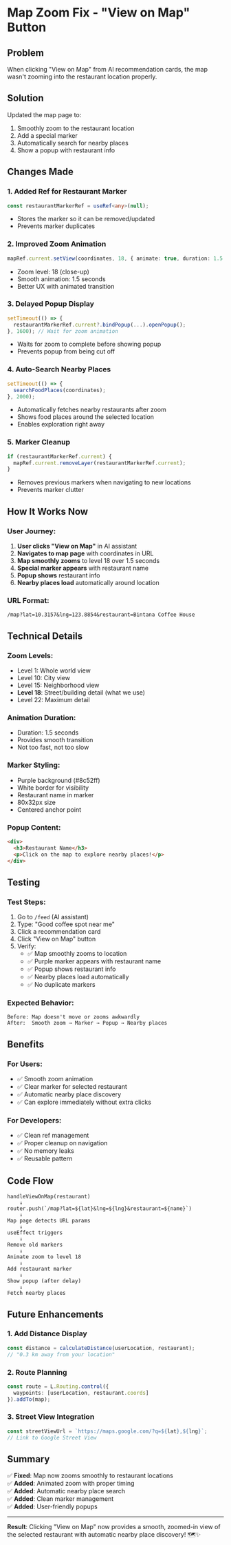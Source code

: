# Map Zoom Fix - "View on Map" Button

## Problem
When clicking "View on Map" from AI recommendation cards, the map wasn't zooming into the restaurant location properly.

## Solution
Updated the map page to:
1. Smoothly zoom to the restaurant location
2. Add a special marker
3. Automatically search for nearby places
4. Show a popup with restaurant info

## Changes Made

### 1. **Added Ref for Restaurant Marker**
```typescript
const restaurantMarkerRef = useRef<any>(null);
```
- Stores the marker so it can be removed/updated
- Prevents marker duplicates

### 2. **Improved Zoom Animation**
```typescript
mapRef.current.setView(coordinates, 18, { animate: true, duration: 1.5 });
```
- Zoom level: 18 (close-up)
- Smooth animation: 1.5 seconds
- Better UX with animated transition

### 3. **Delayed Popup Display**
```typescript
setTimeout(() => {
  restaurantMarkerRef.current?.bindPopup(...).openPopup();
}, 1600); // Wait for zoom animation
```
- Waits for zoom to complete before showing popup
- Prevents popup from being cut off

### 4. **Auto-Search Nearby Places**
```typescript
setTimeout(() => {
  searchFoodPlaces(coordinates);
}, 2000);
```
- Automatically fetches nearby restaurants after zoom
- Shows food places around the selected location
- Enables exploration right away

### 5. **Marker Cleanup**
```typescript
if (restaurantMarkerRef.current) {
  mapRef.current.removeLayer(restaurantMarkerRef.current);
}
```
- Removes previous markers when navigating to new locations
- Prevents marker clutter

## How It Works Now

### User Journey:
1. **User clicks "View on Map"** in AI assistant
2. **Navigates to map page** with coordinates in URL
3. **Map smoothly zooms** to level 18 over 1.5 seconds
4. **Special marker appears** with restaurant name
5. **Popup shows** restaurant info
6. **Nearby places load** automatically around location

### URL Format:
```
/map?lat=10.3157&lng=123.8854&restaurant=Bintana Coffee House
```

## Technical Details

### Zoom Levels:
- Level 1: Whole world view
- Level 10: City view
- Level 15: Neighborhood view
- **Level 18**: Street/building detail (what we use)
- Level 22: Maximum detail

### Animation Duration:
- Duration: 1.5 seconds
- Provides smooth transition
- Not too fast, not too slow

### Marker Styling:
- Purple background (#8c52ff)
- White border for visibility
- Restaurant name in marker
- 80x32px size
- Centered anchor point

### Popup Content:
```html
<div>
  <h3>Restaurant Name</h3>
  <p>Click on the map to explore nearby places!</p>
</div>
```

## Testing

### Test Steps:
1. Go to `/feed` (AI assistant)
2. Type: "Good coffee spot near me"
3. Click a recommendation card
4. Click "View on Map" button
5. Verify:
   - ✅ Map smoothly zooms to location
   - ✅ Purple marker appears with restaurant name
   - ✅ Popup shows restaurant info
   - ✅ Nearby places load automatically
   - ✅ No duplicate markers

### Expected Behavior:
```
Before: Map doesn't move or zooms awkwardly
After:  Smooth zoom → Marker → Popup → Nearby places
```

## Benefits

### For Users:
- ✅ Smooth zoom animation
- ✅ Clear marker for selected restaurant
- ✅ Automatic nearby place discovery
- ✅ Can explore immediately without extra clicks

### For Developers:
- ✅ Clean ref management
- ✅ Proper cleanup on navigation
- ✅ No memory leaks
- ✅ Reusable pattern

## Code Flow

```
handleViewOnMap(restaurant)
    ↓
router.push(`/map?lat=${lat}&lng=${lng}&restaurant=${name}`)
    ↓
Map page detects URL params
    ↓
useEffect triggers
    ↓
Remove old markers
    ↓
Animate zoom to level 18
    ↓
Add restaurant marker
    ↓
Show popup (after delay)
    ↓
Fetch nearby places
```

## Future Enhancements

### 1. Add Distance Display
```typescript
const distance = calculateDistance(userLocation, restaurant);
// "0.3 km away from your location"
```

### 2. Route Planning
```typescript
const route = L.Routing.control({
  waypoints: [userLocation, restaurant.coords]
}).addTo(map);
```

### 3. Street View Integration
```typescript
const streetViewUrl = `https://maps.google.com/?q=${lat},${lng}`;
// Link to Google Street View
```

## Summary

✅ **Fixed**: Map now zooms smoothly to restaurant locations  
✅ **Added**: Animated zoom with proper timing  
✅ **Added**: Automatic nearby place search  
✅ **Added**: Clean marker management  
✅ **Added**: User-friendly popups  

---

**Result**: Clicking "View on Map" now provides a smooth, zoomed-in view of the selected restaurant with automatic nearby place discovery! 🗺️✨


